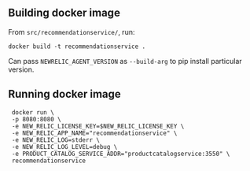## Building docker image

From `src/recommendationservice/`, run:

```
docker build -t recommendationservice .
```

Can pass `NEWRELIC_AGENT_VERSION` as `--build-arg` to pip install particular version.

## Running docker image

```
 docker run \
 -p 8080:8080 \
 -e NEW_RELIC_LICENSE_KEY=$NEW_RELIC_LICENSE_KEY \
 -e NEW_RELIC_APP_NAME="recommendationservice" \
 -e NEW_RELIC_LOG=stderr \
 -e NEW_RELIC_LOG_LEVEL=debug \
 -e PRODUCT_CATALOG_SERVICE_ADDR="productcatalogservice:3550" \
 recommendationservice
```

